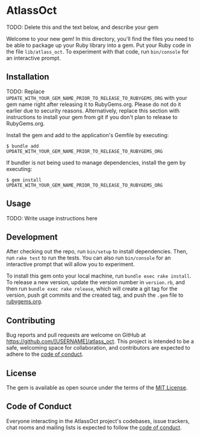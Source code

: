 # AtlassOct

TODO: Delete this and the text below, and describe your gem

Welcome to your new gem! In this directory, you'll find the files you need to be able to package up your Ruby library into a gem. Put your Ruby code in the file `lib/atlass_oct`. To experiment with that code, run `bin/console` for an interactive prompt.

## Installation

TODO: Replace `UPDATE_WITH_YOUR_GEM_NAME_PRIOR_TO_RELEASE_TO_RUBYGEMS_ORG` with your gem name right after releasing it to RubyGems.org. Please do not do it earlier due to security reasons. Alternatively, replace this section with instructions to install your gem from git if you don't plan to release to RubyGems.org.

Install the gem and add to the application's Gemfile by executing:

    $ bundle add UPDATE_WITH_YOUR_GEM_NAME_PRIOR_TO_RELEASE_TO_RUBYGEMS_ORG

If bundler is not being used to manage dependencies, install the gem by executing:

    $ gem install UPDATE_WITH_YOUR_GEM_NAME_PRIOR_TO_RELEASE_TO_RUBYGEMS_ORG

## Usage

TODO: Write usage instructions here

## Development

After checking out the repo, run `bin/setup` to install dependencies. Then, run `rake test` to run the tests. You can also run `bin/console` for an interactive prompt that will allow you to experiment.

To install this gem onto your local machine, run `bundle exec rake install`. To release a new version, update the version number in `version.rb`, and then run `bundle exec rake release`, which will create a git tag for the version, push git commits and the created tag, and push the `.gem` file to [rubygems.org](https://rubygems.org).

## Contributing

Bug reports and pull requests are welcome on GitHub at https://github.com/[USERNAME]/atlass_oct. This project is intended to be a safe, welcoming space for collaboration, and contributors are expected to adhere to the [code of conduct](https://github.com/[USERNAME]/atlass_oct/blob/master/CODE_OF_CONDUCT.md).

## License

The gem is available as open source under the terms of the [MIT License](https://opensource.org/licenses/MIT).

## Code of Conduct

Everyone interacting in the AtlassOct project's codebases, issue trackers, chat rooms and mailing lists is expected to follow the [code of conduct](https://github.com/[USERNAME]/atlass_oct/blob/master/CODE_OF_CONDUCT.md).
